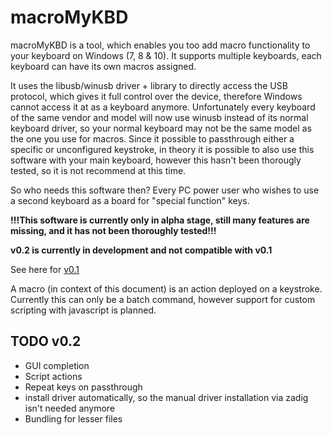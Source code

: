 # macroMyKBD

macroMyKBD is a tool, which enables you too add macro functionality to your keyboard on Windows (7, 8 & 10). 
It supports multiple keyboards, each keyboard can have its own macros assigned.

It uses the libusb/winusb driver + library to directly access the USB protocol, which gives it full control over the device, 
therefore Windows cannot access it at as a keyboard anymore. 
Unfortunately every keyboard of the same vendor and model will now use winusb instead of its normal keyboard driver, 
so your normal keyboard may not be the same model as the one you use for macros.
Since it possible to passthrough either a specific or unconfigured keystroke, in theory it is possible to also use this software with your main keyboard, however this hasn't been thorougly tested, so it is not recommend at this time.

So who needs this software then? Every PC power user who wishes to use a second keyboard as a board for "special function" keys.

**!!!This software is currently only in alpha stage, still many features are missing, and it has not been thoroughly tested!!!**

**v0.2 is currently in development and not compatible with v0.1**

See here for [v0.1](https://github.com/lal12/macroMyKBD/tree/c7ca3ced647493e85fcb48c120f07e45c6c5cac0)

A macro (in context of this document) is an action deployed on a keystroke. 
Currently this can only be a batch command, however support for custom scripting with javascript is planned.

## TODO v0.2
- GUI completion
- Script actions
- Repeat keys on passthrough
- install driver automatically, so the manual driver installation via zadig isn't needed anymore
- Bundling for lesser files

